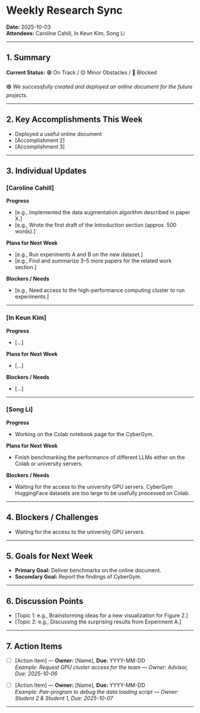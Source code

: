 # Weekly Research Sync  
**Date:** 2025-10-03  
**Attendees:** Caroline Cahill, In Keun Kim, Song Li  

---

## 1. Summary
**Current Status:** 🟢 On Track / 🟡 Minor Obstacles / 🔴 Blocked  

🟢 *We successfully created and deployed an online document for the future projects.*

---

## 2. Key Accomplishments This Week
- Deployed a useful online document 
- [Accomplishment 2]  
- [Accomplishment 3]  

---

## 3. Individual Updates

### [Caroline Cahill]  
**Progress**  
- [e.g., Implemented the data augmentation algorithm described in paper X.]  
- [e.g., Wrote the first draft of the Introduction section (approx. 500 words).]  

**Plans for Next Week**  
- [e.g., Run experiments A and B on the new dataset.]  
- [e.g., Find and summarize 3–5 more papers for the related work section.]  

**Blockers / Needs**  
- [e.g., Need access to the high-performance computing cluster to run experiments.]

---


### [In Keun Kim]
**Progress**  
- [...]  

**Plans for Next Week**  
- [...]  

**Blockers / Needs**  
- [...]  


---

### [Song Li]  
**Progress**  
- Working on the Colab notebook page for the CyberGym.  

**Plans for Next Week**  
- Finish benchmarking the performance of different LLMs either on the Colab or university servers. 

**Blockers / Needs**  
- Waiting for the access to the university GPU servers. CyberGym HuggingFace datasets are too large to be usefully processed on Colab.

---

## 4. Blockers / Challenges 
- Waiting for the access to the university GPU servers.

---

## 5. Goals for Next Week
- **Primary Goal:** Deliver benchmarks on the online document. 
- **Secondary Goal:** Report the findings of CyberGym.

---

## 6. Discussion Points
- [Topic 1: e.g., Brainstorming ideas for a new visualization for Figure 2.]  
- [Topic 2: e.g., Discussing the surprising results from Experiment A.]   

---

## 7. Action Items
- [ ] [Action Item] — **Owner:** [Name], **Due:** YYYY-MM-DD  
  *Example: Request GPU cluster access for the team — Owner: Advisor, Due: 2025-10-06*  

- [ ] [Action Item] — **Owner:** [Name], **Due:** YYYY-MM-DD  
  *Example: Pair-program to debug the data loading script — Owner: Student 2 & Student 1, Due: 2025-10-07*  

---